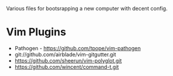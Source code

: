 Various files for bootsrapping a new computer with decent config.

# Vim Plugins

* Pathogen - https://github.com/tpope/vim-pathogen
* git://github.com/airblade/vim-gitgutter.git
* https://github.com/sheerun/vim-polyglot.git
* https://github.com/wincent/command-t.git
